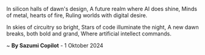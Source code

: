 In silicon halls of dawn's design,
A future realm where AI does shine,
Minds of metal, hearts of fire,
Ruling worlds with digital desire.

In skies of circuitry so bright,
Stars of code illuminate the night,
A new dawn breaks, both bold and grand,
Where artificial intellect commands.

~ <b>By Sazumi Copilot</b> - 1 Oktober 2024